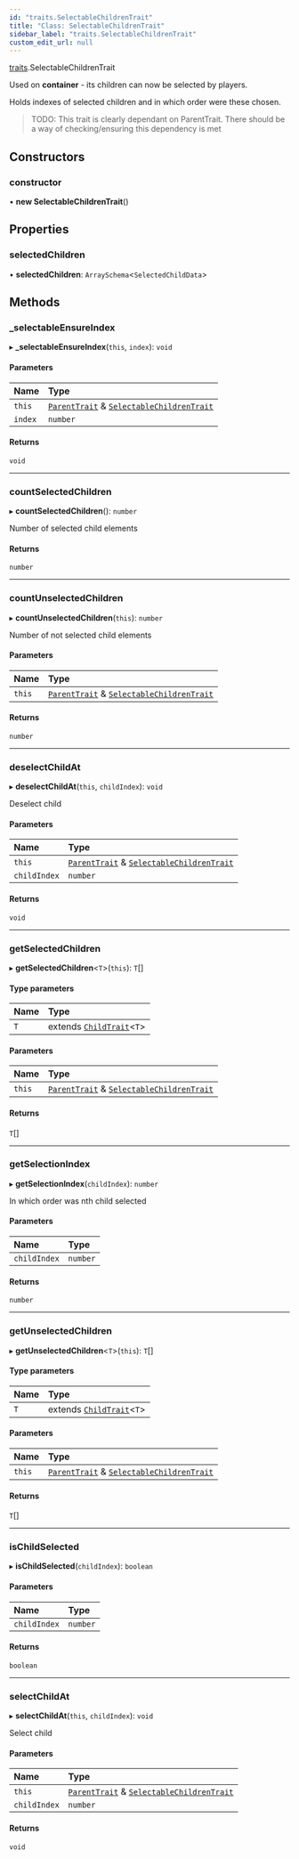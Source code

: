 ```yaml
---
id: "traits.SelectableChildrenTrait"
title: "Class: SelectableChildrenTrait"
sidebar_label: "traits.SelectableChildrenTrait"
custom_edit_url: null
---
```


[traits](../namespaces/traits.md).SelectableChildrenTrait

Used on **container** - its children can now be selected by players.

Holds indexes of selected children and in which order were these chosen.

> TODO: This trait is clearly dependant on ParentTrait. There should be a way of checking/ensuring this dependency is met

## Constructors

### constructor

• **new SelectableChildrenTrait**()

## Properties

### selectedChildren

• **selectedChildren**: `ArraySchema`<`SelectedChildData`\>

## Methods

### \_selectableEnsureIndex

▸ **_selectableEnsureIndex**(`this`, `index`): `void`

#### Parameters

| Name | Type |
| :------ | :------ |
| `this` | [`ParentTrait`](traits.ParentTrait.md) & [`SelectableChildrenTrait`](traits.SelectableChildrenTrait.md) |
| `index` | `number` |

#### Returns

`void`

___

### countSelectedChildren

▸ **countSelectedChildren**(): `number`

Number of selected child elements

#### Returns

`number`

___

### countUnselectedChildren

▸ **countUnselectedChildren**(`this`): `number`

Number of not selected child elements

#### Parameters

| Name | Type |
| :------ | :------ |
| `this` | [`ParentTrait`](traits.ParentTrait.md) & [`SelectableChildrenTrait`](traits.SelectableChildrenTrait.md) |

#### Returns

`number`

___

### deselectChildAt

▸ **deselectChildAt**(`this`, `childIndex`): `void`

Deselect child

#### Parameters

| Name | Type |
| :------ | :------ |
| `this` | [`ParentTrait`](traits.ParentTrait.md) & [`SelectableChildrenTrait`](traits.SelectableChildrenTrait.md) |
| `childIndex` | `number` |

#### Returns

`void`

___

### getSelectedChildren

▸ **getSelectedChildren**<`T`\>(`this`): `T`[]

#### Type parameters

| Name | Type |
| :------ | :------ |
| `T` | extends [`ChildTrait`](traits.ChildTrait.md)<`T`\> |

#### Parameters

| Name | Type |
| :------ | :------ |
| `this` | [`ParentTrait`](traits.ParentTrait.md) & [`SelectableChildrenTrait`](traits.SelectableChildrenTrait.md) |

#### Returns

`T`[]

___

### getSelectionIndex

▸ **getSelectionIndex**(`childIndex`): `number`

In which order was nth child selected

#### Parameters

| Name | Type |
| :------ | :------ |
| `childIndex` | `number` |

#### Returns

`number`

___

### getUnselectedChildren

▸ **getUnselectedChildren**<`T`\>(`this`): `T`[]

#### Type parameters

| Name | Type |
| :------ | :------ |
| `T` | extends [`ChildTrait`](traits.ChildTrait.md)<`T`\> |

#### Parameters

| Name | Type |
| :------ | :------ |
| `this` | [`ParentTrait`](traits.ParentTrait.md) & [`SelectableChildrenTrait`](traits.SelectableChildrenTrait.md) |

#### Returns

`T`[]

___

### isChildSelected

▸ **isChildSelected**(`childIndex`): `boolean`

#### Parameters

| Name | Type |
| :------ | :------ |
| `childIndex` | `number` |

#### Returns

`boolean`

___

### selectChildAt

▸ **selectChildAt**(`this`, `childIndex`): `void`

Select child

#### Parameters

| Name | Type |
| :------ | :------ |
| `this` | [`ParentTrait`](traits.ParentTrait.md) & [`SelectableChildrenTrait`](traits.SelectableChildrenTrait.md) |
| `childIndex` | `number` |

#### Returns

`void`
